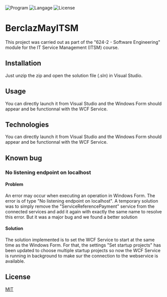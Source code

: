 ![Program](https://img.shields.io/badge/Program-Visual%20Studio-blueviolet)
![Langage](https://img.shields.io/badge/langage-C%23-brightgreen)
![License](https://img.shields.io/badge/license-MIT-green)

# BerclazMayITSM

This project was carried out as part of the "624-2 - Software Engineering" module for the IT Service Management (ITSM) course.

## Installation

Just unzip the zip and open the solution file (.sln) in Visual Studio.

## Usage

You can directly launch it from Visual Studio and the Windows Form should appear and be functionnal with the WCF Service.

## Technologies

You can directly launch it from Visual Studio and the Windows Form should appear and be functionnal with the WCF Service.

## Known bug
### No listening endpoint on localhost
#### Problem

An error may occur when executing an operation in Windows Form. The error is of type "No listening endpoint on localhost". A temporary solution was to simply remove the "ServiceReferencePayment" service from the connected services and add it again with exactly the same name to resolve this error. But it was a major bug and we found a better solution

#### Solution

The solution implemented is to set the WCF Service to start at the same time as the Windows Form. For that, the settings "Set startup projects" has been updated to choose multiple startup projects so now the WCF Service is running in background to make sur the connection to the webservice is available.


## License
[MIT](https://choosealicense.com/licenses/mit/)
